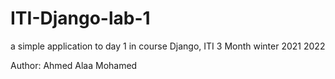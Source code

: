 # ITI-Django-lab-1
a simple application to day 1 in course Django, ITI 3 Month winter 2021 2022

Author: Ahmed Alaa Mohamed
